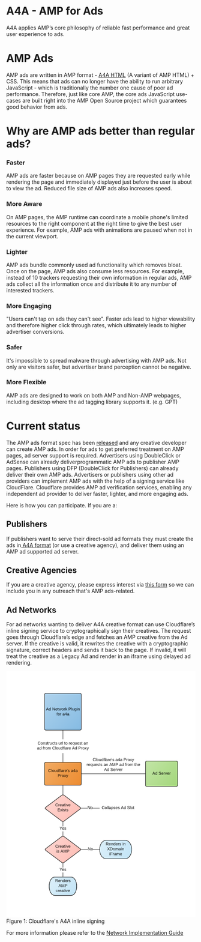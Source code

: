 # A4A - AMP for Ads

A4A applies  AMP’s core philosophy of reliable fast performance and  great user experience to ads.

# AMP Ads

AMP ads are written in AMP format - [A4A HTML](https://github.com/google/amphtml/blob/master/extensions/amp-a4a/amp-a4a-format.md) (A variant of AMP HTML) + CSS. This means that ads can no longer have the ability to run arbitrary JavaScript - which is traditionally the number one cause of poor ad performance. Therefore, just like core AMP, the core ads JavaScript use-cases are built right into the AMP Open Source project which guarantees good behavior from ads.

# Why are AMP ads better than regular ads?

### Faster
AMP ads are faster because on AMP pages they are requested early while rendering the page and immediately displayed just before the user is about to view the ad. Reduced file size of AMP ads also increases speed.

### More Aware
On AMP pages, the AMP runtime can coordinate a mobile phone's limited resources to the right component at the right time to give the best user experience. For example, AMP ads with animations are paused when not in the current viewport.

### Lighter
AMP ads bundle commonly used ad functionality which removes bloat.  Once on the page, AMP ads also consume less resources. For example, instead of 10 trackers requesting their own information in regular ads, AMP ads collect all the information once and distribute it to any number of interested trackers.

### More Engaging
"Users can't tap on ads they can't see". Faster ads lead to higher viewability and therefore higher click through rates, which ultimately leads to higher advertiser conversions.

### Safer
It's impossible to spread malware through advertising with AMP ads. Not only are visitors safer, but advertiser brand perception cannot be negative.

### More Flexible
AMP ads are designed to work on both AMP and Non-AMP webpages,  including desktop where the ad tagging library supports it. (e.g. GPT)

# Current status

The AMP ads format spec has been [released](https://github.com/google/amphtml/blob/master/extensions/amp-a4a/amp-a4a-format.md) and any creative developer can create AMP ads. In order for ads to get preferred treatment on AMP pages, ad server support is required. Advertisers using DoubleClick or  AdSense can  already deliverprogrammatic AMP ads to publisher AMP pages. Publishers using  DFP (DoubleClick for Publishers) can already deliver their own AMP ads. Advertisers or publishers using other ad providers  can implement AMP ads with the help of a signing service like CloudFlare. Cloudflare provides AMP ad verification services, enabling any independent ad provider to deliver faster, lighter, and more engaging ads.

Here is how you can participate. If you are a:

## Publishers

If publishers want to serve their direct-sold ad formats they must create the ads in[ A4A format](https://github.com/google/amphtml/blob/master/extensions/amp-a4a/amp-a4a-format.md) (or use a creative agency), and deliver them using an AMP ad supported ad server.

## Creative Agencies

If you are a creative agency, please express interest via [this form](https://goo.gl/forms/P2zpQT3aIEU1UsWj2) so we can include you in any outreach that's AMP ads-related.

## Ad Networks

For ad networks wanting to deliver A4A creative format can use Cloudflare’s inline signing service to cryptographically sign their creatives. The request goes through Cloudflare’s edge and fetches an AMP creative from the Ad server. If the creative is valid, it rewrites the creative with a cryptographic signature, correct headers and sends it back to the page.
If invalid, it will treat the creative as a Legacy Ad and render in an iframe using delayed ad rendering.

![Image of Rendering Flow](./3.png)
Figure 1: Cloudflare's A4A inline signing

For more information please refer to the [Network Implementation Guide](./Network-Impl-Guide.md)
